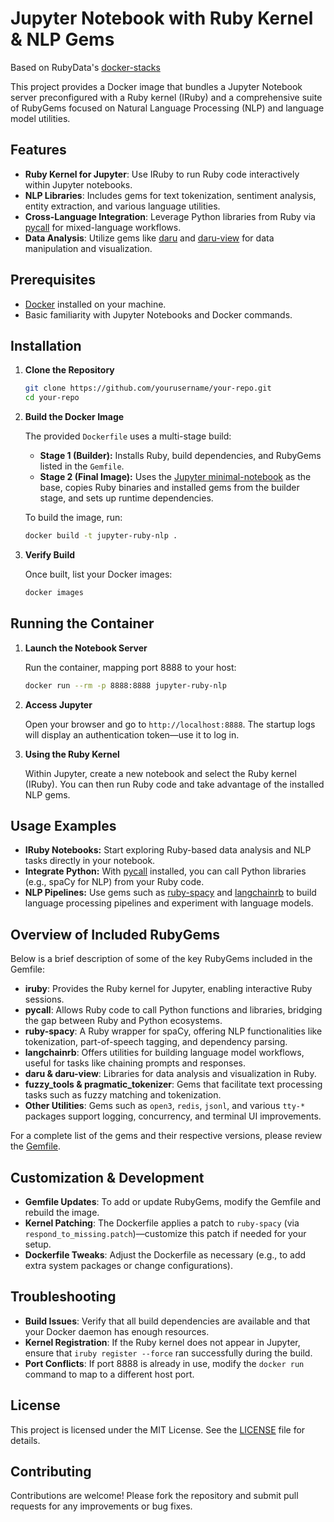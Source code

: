 # Jupyter Notebook with Ruby Kernel & NLP Gems

Based on RubyData's [docker-stacks](https://github.com/RubyData/docker-stacks)

This project provides a Docker image that bundles a Jupyter Notebook server preconfigured with a Ruby kernel (IRuby) and a comprehensive suite of RubyGems focused on Natural Language Processing (NLP) and language model utilities.

## Features

- **Ruby Kernel for Jupyter**: Use IRuby to run Ruby code interactively within Jupyter notebooks.
- **NLP Libraries**: Includes gems for text tokenization, sentiment analysis, entity extraction, and various language utilities.
- **Cross-Language Integration**: Leverage Python libraries from Ruby via [pycall](https://rubygems.org/gems/pycall) for mixed-language workflows.
- **Data Analysis**: Utilize gems like [daru](https://rubygems.org/gems/daru) and [daru-view](https://rubygems.org/gems/daru-view) for data manipulation and visualization.

## Prerequisites

- [Docker](https://www.docker.com/get-started) installed on your machine.
- Basic familiarity with Jupyter Notebooks and Docker commands.

## Installation

1. **Clone the Repository**

   ```bash
   git clone https://github.com/yourusername/your-repo.git
   cd your-repo
   ```

2. **Build the Docker Image**

   The provided `Dockerfile` uses a multi-stage build:
   
   - **Stage 1 (Builder):** Installs Ruby, build dependencies, and RubyGems listed in the `Gemfile`.  
   - **Stage 2 (Final Image):** Uses the [Jupyter minimal-notebook](https://quay.io/repository/jupyter/minimal-notebook) as the base, copies Ruby binaries and installed gems from the builder stage, and sets up runtime dependencies.

   To build the image, run:

   ```bash
   docker build -t jupyter-ruby-nlp .
   ```

3. **Verify Build**

   Once built, list your Docker images:

   ```bash
   docker images
   ```

## Running the Container

1. **Launch the Notebook Server**

   Run the container, mapping port 8888 to your host:

   ```bash
   docker run --rm -p 8888:8888 jupyter-ruby-nlp
   ```

2. **Access Jupyter**

   Open your browser and go to `http://localhost:8888`. The startup logs will display an authentication token—use it to log in.

3. **Using the Ruby Kernel**

   Within Jupyter, create a new notebook and select the Ruby kernel (IRuby). You can then run Ruby code and take advantage of the installed NLP gems.

## Usage Examples

- **IRuby Notebooks:** Start exploring Ruby-based data analysis and NLP tasks directly in your notebook.
- **Integrate Python:** With [pycall](https://rubygems.org/gems/pycall) installed, you can call Python libraries (e.g., spaCy for NLP) from your Ruby code.
- **NLP Pipelines:** Use gems such as [ruby-spacy](https://rubygems.org/gems/ruby-spacy) and [langchainrb](https://rubygems.org/gems/langchainrb) to build language processing pipelines and experiment with language models.

## Overview of Included RubyGems

Below is a brief description of some of the key RubyGems included in the Gemfile:

- **iruby**: Provides the Ruby kernel for Jupyter, enabling interactive Ruby sessions.
- **pycall**: Allows Ruby code to call Python functions and libraries, bridging the gap between Ruby and Python ecosystems.
- **ruby-spacy**: A Ruby wrapper for spaCy, offering NLP functionalities like tokenization, part-of-speech tagging, and dependency parsing.
- **langchainrb**: Offers utilities for building language model workflows, useful for tasks like chaining prompts and responses.
- **daru & daru-view**: Libraries for data analysis and visualization in Ruby.
- **fuzzy_tools & pragmatic_tokenizer**: Gems that facilitate text processing tasks such as fuzzy matching and tokenization.
- **Other Utilities**: Gems such as `open3`, `redis`, `jsonl`, and various `tty-*` packages support logging, concurrency, and terminal UI improvements.

For a complete list of the gems and their respective versions, please review the [Gemfile](./Gemfile).

## Customization & Development

- **Gemfile Updates**: To add or update RubyGems, modify the Gemfile and rebuild the image.
- **Kernel Patching**: The Dockerfile applies a patch to `ruby-spacy` (via `respond_to_missing.patch`)—customize this patch if needed for your setup.
- **Dockerfile Tweaks**: Adjust the Dockerfile as necessary (e.g., to add extra system packages or change configurations).

## Troubleshooting

- **Build Issues**: Verify that all build dependencies are available and that your Docker daemon has enough resources.
- **Kernel Registration**: If the Ruby kernel does not appear in Jupyter, ensure that `iruby register --force` ran successfully during the build.
- **Port Conflicts**: If port 8888 is already in use, modify the `docker run` command to map to a different host port.

## License

This project is licensed under the MIT License. See the [LICENSE](./LICENSE) file for details.

## Contributing

Contributions are welcome! Please fork the repository and submit pull requests for any improvements or bug fixes.
